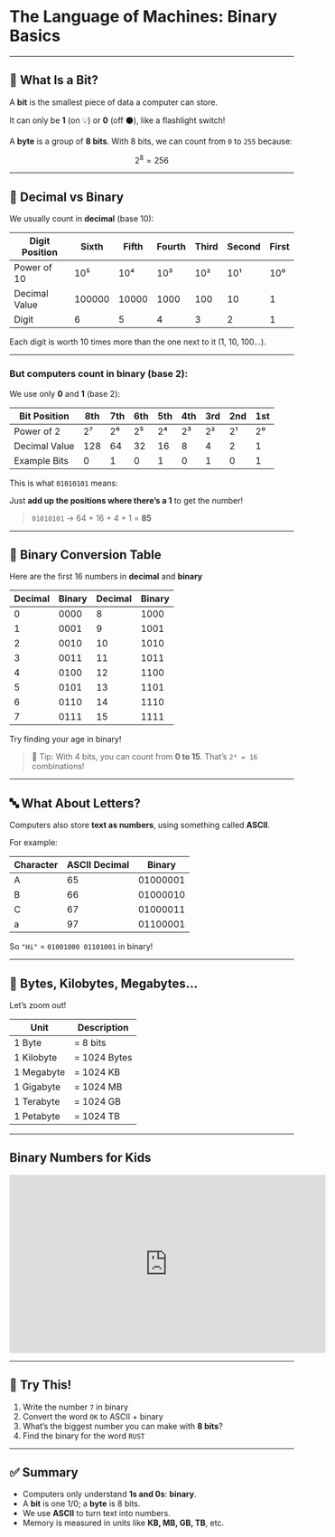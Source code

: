 # The Language of Machines: Binary Basics

---

## 🧠 What Is a Bit?

A **bit** is the smallest piece of data a computer can store.

It can only be **1** (on 💡) or **0** (off ⚫), like a flashlight switch!

A **byte** is a group of **8 bits**. With 8 bits, we can count from `0` to `255` because:

```math
2^8 = 256
```

---

## 🧮 Decimal vs Binary

We usually count in **decimal** (base 10):

| Digit Position  | Sixth  | Fifth | Fourth | Third | Second | First |
|-----------------|--------|-------|------|-----|----|---|
| Power of 10     | 10⁵    | 10⁴   | 10³  | 10² | 10¹|10⁰|
| Decimal Value   | 100000 | 10000 | 1000 | 100 | 10 | 1 |
| Digit           | 6      | 5     | 4    | 3   | 2  | 1 |

Each digit is worth 10 times more than the one next to it (1, 10, 100...).

---

### But computers count in **binary** (base 2):

We use only **0** and **1** (base 2):

| Bit Position     | 8th   | 7th  | 6th  | 5th  | 4th  | 3rd | 2nd | 1st |
|------------------|-------|------|------|------|------|-----|-----|-----|
| Power of 2       | 2⁷    | 2⁶   | 2⁵   | 2⁴   | 2³   | 2²  | 2¹  | 2⁰  |
| Decimal Value    | 128   | 64   | 32   | 16   | 8    | 4   | 2   | 1   |
| Example Bits     | 0     | 1    | 0    | 1    | 0    | 1   | 0   | 1   |

This is what `01010101` means:

Just **add up the positions where there’s a 1** to get the number!

> `01010101` → 64 + 16 + 4 + 1 = **85**

---

## 🧮 Binary Conversion Table

Here are the first 16 numbers in **decimal** and **binary**

| Decimal | Binary | Decimal | Binary |
|---------|--------|---------|--------|
| 0       | 0000   | 8       | 1000   |
| 1       | 0001   | 9       | 1001   |
| 2       | 0010   | 10      | 1010   |
| 3       | 0011   | 11      | 1011   |
| 4       | 0100   | 12      | 1100   |
| 5       | 0101   | 13      | 1101   |
| 6       | 0110   | 14      | 1110   |
| 7       | 0111   | 15      | 1111   |

Try finding your age in binary!

> 🔢 Tip: With 4 bits, you can count from **0 to 15**. That’s `2⁴ = 16` combinations!

---

## 🔤 What About Letters?

Computers also store **text as numbers**, using something called **ASCII**.

For example:

| Character | ASCII Decimal | Binary       |
|-----------|----------------|--------------|
| A         | 65             | 01000001     |
| B         | 66             | 01000010     |
| C         | 67             | 01000011     |
| a         | 97             | 01100001     |

So `"Hi"` = `01001000 01101001` in binary!

---

## 💾 Bytes, Kilobytes, Megabytes…

Let’s zoom out!

| Unit        | Description                   |
|-------------|-------------------------------|
| 1 Byte      | = 8 bits                      |
| 1 Kilobyte  | = 1024 Bytes                  |
| 1 Megabyte  | = 1024 KB                     |
| 1 Gigabyte  | = 1024 MB                     |
| 1 Terabyte  | = 1024 GB                     |
| 1 Petabyte  | = 1024 TB                     |

---

## Binary Numbers for Kids

<!-- markdownlint-disable MD033 -->
<iframe width="560" height="315" src="https://www.youtube.com/embed/hvteVokz7jE?si=J4ji6DsdHMNsc7CQ" title="YouTube video player" frameborder="0" allow="accelerometer; autoplay; clipboard-write; encrypted-media; gyroscope; picture-in-picture; web-share" referrerpolicy="strict-origin-when-cross-origin" allowfullscreen></iframe>
<!-- markdownlint-enable MD033 -->

---

## 🧪 Try This!

1. Write the number `7` in binary
2. Convert the word `OK` to ASCII + binary
3. What’s the biggest number you can make with **8 bits**?
4. Find the binary for the word `RUST`

---

## ✅ Summary

- Computers only understand **1s and 0s**: **binary**.
- A **bit** is one 1/0; a **byte** is 8 bits.
- We use **ASCII** to turn text into numbers.
- Memory is measured in units like **KB, MB, GB, TB**, etc.

